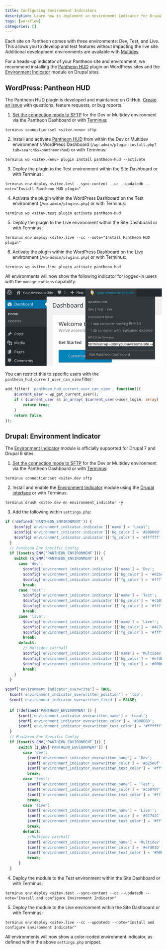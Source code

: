 ```yaml
---
title: Configuring Environment Indicators
description: Learn how to implement an environment indicator for Drupal and WordPress sites running on Pantheon.
tags: [workflow]
categories: []
---
```

Each site on Pantheon comes with three environments: Dev, Test, and Live. This allows you to develop and test features without impacting the live site. Additional development environments are available with [Multidev](/multidev/).

For a heads-up indicator of your Pantheon site and environment, we recommend installing the [Pantheon HUD](https://wordpress.org/plugins/pantheon-hud) plugin on WordPress sites and the [Environment Indicator](https://www.drupal.org/project/environment_indicator) module on Drupal sites.

## WordPress: Pantheon HUD
The Pantheon HUD plugin is developed and maintained on GitHub. [Create an issue](https://github.com/pantheon-systems/pantheon-hud/issues) with questions, feature requests, or bug reports.

1. [Set the connection mode to SFTP](/sftp) for the Dev or Multidev environment via the Pantheon Dashboard or with [Terminus](/terminus):

 ```
 terminus connection:set <site>.<env> sftp
 ```

2. Install and activate [Pantheon HUD](https://wordpress.org/plugins/pantheon-hud/) from within the Dev or Multidev environment's WordPress Dashboard (`/wp-admin/plugin-install.php?tab=search&s=pantheon+hud`) or with Terminus:

 ```
 terminus wp <site>.<env> plugin install pantheon-hud --activate
 ```

3. Deploy the plugin to the Test environment within the Site Dashboard or with Terminus:

 ```
 terminus env:deploy <site>.test --sync-content --cc --updatedb --note="Install Pantheon HUD plugin"
 ```

4. Activate the plugin within the WordPress Dashboard on the Test environment (`/wp-admin/plugins.php`) or with Terminus:

 ```
 terminus wp <site>.test plugin activate pantheon-hud
 ```

5. Deploy the plugin to the Live environment within the Site Dashboard or with Terminus:

 ```
 terminus env:deploy <site>.live --cc --note="Install Pantheon HUD plugin"
 ```

6. Activate the plugin within the WordPress Dashboard on the Live environment (`/wp-admin/plugins.php`) or with Terminus:

 ```
 terminus wp <site>.live plugin activate pantheon-hud
 ```

All environments will now show the following indicator for logged-in users with the `manage_options` capability:

![Pantheon HUD](../images/pantheon-hud.png)

You can restrict this to specific users with the `pantheon_hud_current_user_can_view` filter:

```php
add_filter( 'pantheon_hud_current_user_can_view', function(){
    $current_user = wp_get_current_user();
    if ( $current_user && in_array( $current_user->user_login, array( 'myuserlogin' ) ) ) {
        return true;
    }
    return false;
});
```

## Drupal: Environment Indicator
The [Environment Indicator](https://www.drupal.org/project/environment_indicator) module is officially supported for Drupal 7 and Drupal 8 sites.


1. [Set the connection mode to SFTP](/sftp) for the Dev or Multidev environment via the Pantheon Dashboard or with [Terminus](/terminus):

 ```
 terminus connection:set <site>.dev sftp
 ```

2. Install and enable the [Environment Indicator](https://www.drupal.org/project/environment_indicator) module using the [Drupal interface](https://drupal.org/documentation/install/modules-themes) or with Terminus:

 ```
 terminus drush <site>.dev en environment_indicator -y
 ```

3. Add the following within `settings.php`:

  <TabList>

  <Tab title="Drupal 8" id="d8tab" active={true}>

  ```php
  if (!defined('PANTHEON_ENVIRONMENT')) {
      $config['environment_indicator.indicator']['name'] = 'Local';
      $config['environment_indicator.indicator']['bg_color'] = '#808080';
      $config['environment_indicator.indicator']['fg_color'] = '#ffffff';
    }
    // Pantheon Env Specific Config
    if (isset($_ENV['PANTHEON_ENVIRONMENT'])) {
      switch ($_ENV['PANTHEON_ENVIRONMENT']) {
        case 'dev':
          $config['environment_indicator.indicator']['name'] = 'Dev';
          $config['environment_indicator.indicator']['bg_color'] = '#d25e0f';
          $config['environment_indicator.indicator']['fg_color'] = '#ffffff';
          break;
        case 'test':
          $config['environment_indicator.indicator']['name'] = 'Test';
          $config['environment_indicator.indicator']['bg_color'] = '#c50707';
          $config['environment_indicator.indicator']['fg_color'] = '#ffffff';
          break;
        case 'live':
          $config['environment_indicator.indicator']['name'] = 'Live!';
          $config['environment_indicator.indicator']['bg_color'] = '#4C742C';
          $config['environment_indicator.indicator']['fg_color'] = '#ffffff';
          break;
        default:
          // Multidev catchall
          $config['environment_indicator.indicator']['name'] = 'Multidev';
          $config['environment_indicator.indicator']['bg_color'] = '#efd01b';
          $config['environment_indicator.indicator']['fg_color'] = '#000000';
          break;
      }
    }
  ```

  </Tab>

  <Tab title="Drupal 7" id="d7tab">

  ```php
  $conf['environment_indicator_overwrite'] = TRUE;
    $conf['environment_indicator_overwritten_position'] = 'top';
    $conf['environment_indicator_overwritten_fixed'] = FALSE;

    if (!defined('PANTHEON_ENVIRONMENT')) {
        $conf['environment_indicator_overwritten_name'] = 'Local';
        $conf['environment_indicator_overwritten_color'] = '#808080';
        $conf['environment_indicator_overwritten_text_color'] = '#ffffff';
    }
    // Pantheon Env Specific Config
    if (isset($_ENV['PANTHEON_ENVIRONMENT'])) {
        switch ($_ENV['PANTHEON_ENVIRONMENT']) {
          case 'dev':
            $conf['environment_indicator_overwritten_name'] = 'Dev';
            $conf['environment_indicator_overwritten_color'] = '#d25e0f';
            $conf['environment_indicator_overwritten_text_color'] = '#ffffff';
            break;
          case 'test':
            $conf['environment_indicator_overwritten_name'] = 'Test';
            $conf['environment_indicator_overwritten_color'] = '#c50707';
            $conf['environment_indicator_overwritten_text_color'] = '#ffffff';
            break;
          case 'live':
            $conf['environment_indicator_overwritten_name'] = 'Live!';
            $conf['environment_indicator_overwritten_color'] = '#4C742C';
            $conf['environment_indicator_overwritten_text_color'] = '#ffffff';
            break;
          default:
            //Multidev catchall
            $conf['environment_indicator_overwritten_name'] = 'Multidev';
            $conf['environment_indicator_overwritten_color'] = '#efd01b';
            $conf['environment_indicator_overwritten_text_color'] = '#000000';
            break;
        }
    }
  ```

  </Tab>

  </TabList>


4. Deploy the module to the Test environment within the Site Dashboard or with Terminus:

 ```
 terminus env:deploy <site>.test --sync-content --cc --updatedb --note="Install and configure Environment Indicator"
 ```

5. Deploy the module to the Live environment within the Site Dashboard or with Terminus:

 ```
 terminus env:deploy <site>.live --cc --updatedb --note="Install and configure Environment Indicator"
 ```

All environments will now show a color-coded environment indicator, as defined within the above `settings.php` snippet.
